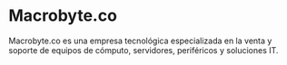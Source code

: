 # Macrobyte.co
Macrobyte.co es una empresa tecnológica especializada en la venta y soporte de equipos de cómputo, servidores, periféricos y soluciones IT.
